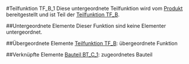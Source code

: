 #Teilfunktion TF_B_1
Diese untergeordnete Teilfunktion wird vom [Produkt](Produkt.md) bereitgestellt und ist Teil der [Teilfunktion TF_B](TF_B.md).

##Untergeordnete Elemente
Dieser Funktion sind keine Elementer untergeordnet.

##Übergeordnete Elemente
[Teilfunktion TF_B](TF_B.md): übergeordnete Funktion

##Verknüpfte Elemente
[Bauteil BT_C_1](BT_C_1.md): zugeordnetes Bauteil
